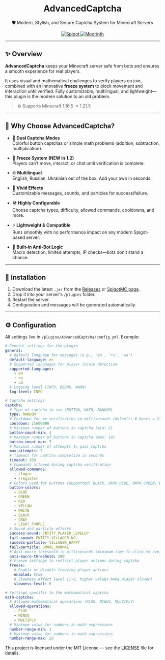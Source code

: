 <h1 align="center">AdvancedCaptcha</h1>
<p align="center">🛡️ Modern, Stylish, and Secure Captcha System for Minecraft Servers</p>

<p align="center">
  <a href="https://www.spigotmc.org/resources/127093/">
    <img src="https://cdn.jsdelivr.net/npm/@intergrav/devins-badges@3/assets/compact/available/spigot_vector.svg" alt="Spigot" />
  </a>
  <a href="https://modrinth.com/plugin/advancedcaptcha">
    <img src="https://cdn.jsdelivr.net/npm/@intergrav/devins-badges@3/assets/compact/available/modrinth_vector.svg" alt="Modrinth" />
  </a>
</p>

---

## ✨ Overview

**AdvancedCaptcha** keeps your Minecraft server safe from bots and ensures a smooth experience for real players.

It uses visual and mathematical challenges to verify players on join, combined with an innovative **freeze system** to block movement and interaction until verified. Fully customizable, multilingual, and lightweight—this plugin is the modern solution to an old problem.

> ⚙️ Supports Minecraft 1.16.5 → 1.21.5

---

## 🧠 Why Choose AdvancedCaptcha?

- 🔘 **Dual Captcha Modes**  
  Colorful button captchas or simple math problems (addition, subtraction, multiplication).

- 🧊 **Freeze System (NEW in 1.2)**  
  Players can’t move, interact, or chat until verification is complete.

- 🌐 **Multilingual**  
  English, Russian, Ukrainian out of the box. Add your own in seconds.

- 🌈 **Vivid Effects**  
  Customizable messages, sounds, and particles for success/failure.

- 🛠️ **Highly Configurable**  
  Choose captcha types, difficulty, allowed commands, cooldowns, and more.

- ⚡ **Lightweight & Compatible**  
  Runs smoothly with no performance impact on any modern Spigot-based server.

- 🤖 **Built-in Anti-Bot Logic**  
  Macro detection, limited attempts, IP checks—bots don’t stand a chance.

---

## 🔧 Installation

1. Download the latest `.jar` from the [Releases](https://github.com/FeelingAlive0/AdvancedCaptcha/releases) or [SpigotMC page](https://www.spigotmc.org/resources/advancedcaptcha-modern-hub-captcha-system-1-16-5-1-21-5.127093/).
2. Drop it into your server's `/plugins` folder.
3. Restart the server.
4. Configuration and messages will be generated automatically.

---

## ⚙️ Configuration

All settings live in `/plugins/AdvancedCaptcha/config.yml`. Example:

```yaml
# General settings for the plugin
general:
  # Default language for messages (e.g., 'en', 'ru', 'ua')
  default-language: en
  # Supported languages for player locale detection
  supported-languages:
    - en
    - ru
    - ua
  # Logging level (INFO, DEBUG, WARN)
  log-level: INFO

# Captcha settings
captcha:
  # Type of captcha to use (BUTTON, MATH, RANDOM)
  type: RANDOM
  # Cooldown for re-verification in milliseconds (default: 6 hours = 21600000 ms)
  cooldown: 21600000
  # Minimum number of buttons in captcha (min: 2)
  button-count-min: 4
  # Maximum number of buttons in captcha (max: 10)
  button-count-max: 7
  # Maximum number of attempts to pass captcha
  max-attempts: 2
  # Timeout for captcha completion in seconds
  timeout: 300
  # Commands allowed during captcha verification
  allowed-commands:
    - /login
    - /register
  # Colors used for buttons (supported: BLACK, DARK_BLUE, DARK_GREEN, DARK_AQUA, DARK_RED, DARK_PURPLE, GOLD, GRAY, DARK_GRAY, BLUE, GREEN, AQUA, RED, LIGHT_PURPLE, YELLOW, WHITE)
  button-colors:
    - BLUE
    - GREEN
    - RED
    - YELLOW
    - WHITE
    - BLACK
    - GRAY
    - LIGHT_PURPLE
  # Sound and particle effects
  success-sound: ENTITY_PLAYER_LEVELUP
  fail-sound: ENTITY_VILLAGER_NO
  success-particle: VILLAGER_HAPPY
  fail-particle: SMOKE_NORMAL
  # Anti-macro threshold in milliseconds (minimum time to click to avoid macro detection)
  anti-macro-threshold: 200
  # Freeze settings to restrict player actions during captcha
  freeze:
    # Enable or disable freezing player actions
    enabled: true
    # Slowness effect level (1-6, higher values make player slower)
    slowness-level: 6

# Settings specific to the mathematical captcha
math-captcha:
  # Allowed mathematical operations (PLUS, MINUS, MULTIPLY)
  allowed-operations:
    - PLUS
    - MINUS
    - MULTIPLY
  # Minimum value for numbers in math expressions
  number-range-min: 1
  # Maximum value for numbers in math expressions
  number-range-max: 20

```
This project is licensed under the MIT License — see the [LICENSE](LICENSE) file for details.
